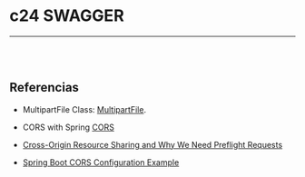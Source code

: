 # c24 SWAGGER





---

<br>
<br>



## Referencias

- MultipartFile Class: [MultipartFile](https://docs.spring.io/spring-framework/docs/current/javadoc-api/org/springframework/web/multipart/MultipartFile.html).

- CORS with Spring [CORS](https://www.baeldung.com/spring-cors#:~:text=Global%20CORS%20Configuration&text=This%20is%20similar%20to%20using,and%20POST%20methods%20are%20allowed.)

- [Cross-Origin Resource Sharing and Why We Need Preflight Requests](https://www.baeldung.com/cs/cors-preflight-requests)

- [Spring Boot CORS Configuration Example](https://howtodoinjava.com/spring-boot2/spring-cors-configuration/)